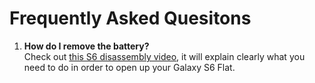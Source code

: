 # Frequently Asked Quesitons

1. **How do I remove the battery?** <br/>
Check out [this S6 disassembly video](https://www.youtube.com/embed/zJSr08DFyK4), it will explain clearly what you need to do in order to open up your Galaxy S6 Flat.
